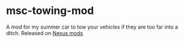 # msc-towing-mod
A mod for my summer car to tow your vehicles if they are too far into a ditch.
Released on [Nexus mods](https://www.nexusmods.com/mysummercar/mods/270)
